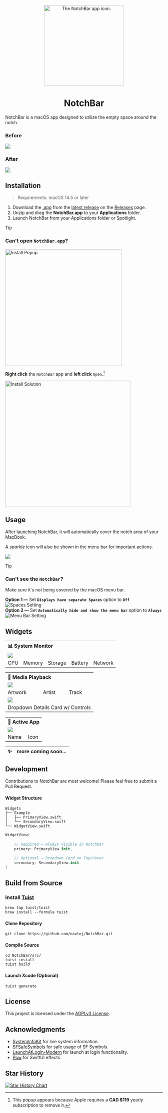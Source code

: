 <div align="center">
  <picture>
    <source media="(prefers-color-scheme: dark)" srcset="_assets/icon/dark.png" />
    <source media="(prefers-color-scheme: dark)" srcset="_assets/icon/light.png" />
    <img alt="The NotchBar app icon." src="_assets/icon/light.png" width=256 />
  </picture>
  <h1>NotchBar</h1>
</div>

NotchBar is a macOS app designed to utilize the empty space around the notch.

### Before
<img src="_assets/intro/before.png" />

### After
<img src="_assets/intro/after.png" />

## Installation

> Requirements: macOS 14.5 or later

1. Download the [.app](https://github.com/navtoj/NotchBar/releases/latest/download/NotchBar.app.zip) from the [latest release](https://github.com/navtoj/NotchBar/releases/latest) on the [Releases](https://github.com/navtoj/NotchBar/releases) page.
2. Unzip and drag the __NotchBar.app__ to your **Applications** folder.
3. Launch NotchBar from your Applications folder or Spotlight.

<!-- ![Install.dmg](_assets/install/dmg.png) -->

> [!TIP]
> ### Can't open `NotchBar.app`?
> 
> <img width="372" alt="Install Popup" src="_assets/install/popup.png">
> 
> **Right click** the `NotchBar` app and **left click** `Open`.[^1]
> 
> <img width="400" alt="Install Solution" src="_assets/install/solution.png">

## Usage

After launching NotchBar, it will automatically cover the notch area of your MacBook.

A _sparkle_ icon will also be shown in the menu bar for important actions.

<img src="_assets/usage/menuBarItem.png" />

> [!TIP]
> ### Can't see the `NotchBar`?
> Make sure it's not being covered by the macOS menu bar.
> 
> **Option 1 —** Set **`Displays have separate Spaces`** option to **`Off`**
> <img alt="Spaces Setting" src="_assets/usage/settingsSpaces.png">
> <br>**Option 2 —** Set **`Automatically hide and show the menu bar`** option to **`Always`**
> <img alt="Menu Bar Setting" src="_assets/usage/settingsMenuBar.png">

## Widgets

<table>
  <tr></tr>
  <tr><th colspan="5" align="left">📊 System Monitor</th></tr>
  <tr><td colspan="5"><img src="_assets/widgets/systemMonitor.png" /></td></tr>
  <tr>
    <td>CPU</td>
    <td>Memory</td>
    <td>Storage</td>
    <td>Battery</td>
    <td>Network</td>
  </tr>
</table>
<table>
  <tr></tr>
  <tr><th colspan="3" align="left">🎵 Media Playback</th></tr>
  <tr><td colspan="3"><img src="_assets/widgets/mediaPlayback.png" /></td></tr>
  <tr>
    <td>Artwork</td>
    <td>Artist</td>
    <td>Track</td>
  </tr>
  <tr><td colspan="3"><img src="_assets/widgets/mediaPlaybackCard.png" /></td></tr>
  <tr><td colspan="3">Dropdown Details Card w/ Controls</tr>
</table>
<table>
  <tr></tr>
  <tr><th colspan="2" align="left">📱 Active App</th></tr>
  <tr><td colspan="2"><img src="_assets/widgets/activeApp.png" /></td></tr>
  <tr>
    <td>Name</td>
    <td>Icon</td>
  </tr>
</table>

|✨|more coming soon...|
|-|:-|

## Development

Contributions to NotchBar are most welcome! Please feel free to submit a Pull Request.

#### Widget Structure

```
Widgets
├── Example
│   ├── PrimaryView.swift
│   └── SecondaryView.swift
└── WidgetView.swift
```

```swift
WidgetView(
	
	// Required – Always Visible in Notchbar
	primary: PrimaryView.init,

	// Optional – Dropdown Card on Tap/Hover
	secondary: SecondaryView.init
)
```

## Build from Source

### Install [Tuist](https://github.com/tuist/tuist)

```shell
brew tap tuist/tuist
brew install --formula tuist
```

#### Clone Repository

```shell
git clone https://github.com/navtoj/NotchBar.git
```

#### Compile Source

```shell
cd NotchBar/src/
tuist install
tuist build
```

#### Launch Xcode (Optional)

```shell
tuist generate
```

## License

This project is licensed under the [AGPLv3 License](LICENSE).

## Acknowledgments

- [SystemInfoKit](https://github.com/Kyome22/SystemInfoKit) for live system information.
- [SFSafeSymbols](https://github.com/SFSafeSymbols/SFSafeSymbols) for safe usage of SF Symbols.
- [LaunchAtLogin-Modern](https://github.com/sindresorhus/LaunchAtLogin-Modern) for launch at login functionality.
- [Pow](https://github.com/EmergeTools/Pow) for SwiftUI effects.

[^1]: This popup appears because Apple requires a **CAD $119** yearly subscription to remove it.

## Star History

<a href="https://star-history.com/#navtoj/notchbar&Timeline">
 <picture>
   <source media="(prefers-color-scheme: dark)" srcset="https://api.star-history.com/svg?repos=navtoj/notchbar&type=Timeline&theme=dark" />
   <source media="(prefers-color-scheme: light)" srcset="https://api.star-history.com/svg?repos=navtoj/notchbar&type=Timeline" />
   <img alt="Star History Chart" src="https://api.star-history.com/svg?repos=navtoj/notchbar&type=Timeline" />
 </picture>
</a>